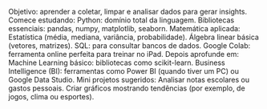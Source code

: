 Objetivo: aprender a coletar, limpar e analisar dados para gerar insights.
Comece estudando:
Python: domínio total da linguagem.
Bibliotecas essenciais: pandas, numpy, matplotlib, seaborn.
Matemática aplicada:
Estatística (média, mediana, variância, probabilidade).
Álgebra linear básica (vetores, matrizes).
SQL: para consultar bancos de dados.
Google Colab: ferramenta online perfeita para treinar no iPad.
Depois aprofunde em:
Machine Learning básico: bibliotecas como scikit-learn.
Business Intelligence (BI): ferramentas como Power BI (quando tiver um PC) ou Google Data Studio.
Mini projetos sugeridos:
Analisar notas escolares ou gastos pessoais.
Criar gráficos mostrando tendências (por exemplo, de jogos, clima ou esportes).
